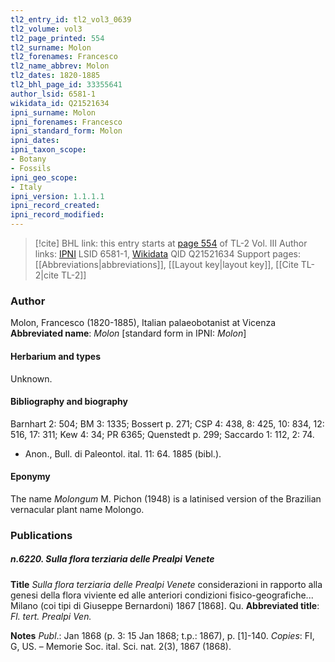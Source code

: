 ```yaml
---
tl2_entry_id: tl2_vol3_0639
tl2_volume: vol3
tl2_page_printed: 554
tl2_surname: Molon
tl2_forenames: Francesco
tl2_name_abbrev: Molon
tl2_dates: 1820-1885
tl2_bhl_page_id: 33355641
author_lsid: 6581-1
wikidata_id: Q21521634
ipni_surname: Molon
ipni_forenames: Francesco
ipni_standard_form: Molon
ipni_dates: 
ipni_taxon_scope: 
- Botany
- Fossils
ipni_geo_scope: 
- Italy
ipni_version: 1.1.1.1
ipni_record_created: 
ipni_record_modified:
---
```


> [!cite] BHL link: this entry starts at [page 554](https://www.biodiversitylibrary.org/page/33355641) of TL-2 Vol. III
> Author links: [IPNI](https://www.ipni.org/a/6581-1) LSID 6581-1, [Wikidata](https://www.wikidata.org/wiki/Q21521634) QID Q21521634
> Support pages: [[Abbreviations|abbreviations]], [[Layout key|layout key]], [[Cite TL-2|cite TL-2]]

### Author

Molon, Francesco (1820-1885), Italian palaeobotanist at Vicenza 
**Abbreviated name**: *Molon* \[standard form in IPNI: *Molon*\]

#### Herbarium and types

Unknown.

#### Bibliography and biography

Barnhart 2: 504; BM 3: 1335; Bossert p. 271; CSP 4: 438, 8: 425, 10: 834, 12: 516, 17: 311; Kew 4: 34; PR 6365; Quenstedt p. 299; Saccardo 1: 112, 2: 74.
- Anon., Bull. di Paleontol. ital. 11: 64. 1885 (bibl.).

#### Eponymy

The name *Molongum* M. Pichon (1948) is a latinised version of the Brazilian vernacular plant name Molongo.

### Publications

##### n.6220. Sulla flora terziaria delle Prealpi Venete

**Title**
*Sulla flora terziaria delle Prealpi Venete* considerazioni in rapporto alla genesi della flora viviente ed alle anteriori condizioni fisico-geografiche... Milano (coi tipi di Giuseppe Bernardoni) 1867 \[1868\]. Qu.
**Abbreviated title**: *Fl. tert. Prealpi Ven.*

**Notes**
*Publ*.: Jan 1868 (p. 3: 15 Jan 1868; t.p.: 1867), p. \[1\]-140. *Copies*: FI, G, US. – Memorie Soc. ital. Sci. nat. 2(3), 1867 (1868).

